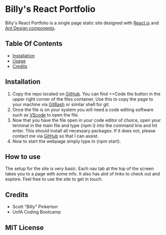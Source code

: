 # Billy's React Portfolio
Billy's React Portfolio is a single page static site designed with [React.js](https://reactjs.org/docs/getting-started.html) and [Ant Design components](https://ant.design/docs/react/introduce).

## Table Of Contents

- [Installation](##Installation)
- [Usage](#how-to-use)
- [Credits](#credits)

## Installation

1. Copy the repo located on [GitHub](https://github.com/Protomancer/BillysReactPortfolio). You can find <>Code the button in the upper right corner of the files container, Use this to copy the page to your machine via [GitBash](https://git-scm.com/doc) or similar shell for git. 
2. Once the file is on your system you will need a code editing software such as [VScode](https://code.visualstudio.com/) to open the file.
3. Now that you have the file open in your code editor of choice, open your terminal in the main file and type {npm i} into the command line and hit enter. This should install all necessary packages. If it does not, please contact me via [GitHub](https://github.com/Protomancer) so that I can assist.
4. Now to start the webpage simply type in {npm start}.


## How to use 
The setup for the site is very basic. Each nav tab at the top of the screen takes you to a page with some info. It also has alot of links to check out and explore. Feel free to use the site to get in touch.

## Credits
- Scott "Billy" Pinkerton
- UofA Coding Bootcamp

## MIT License